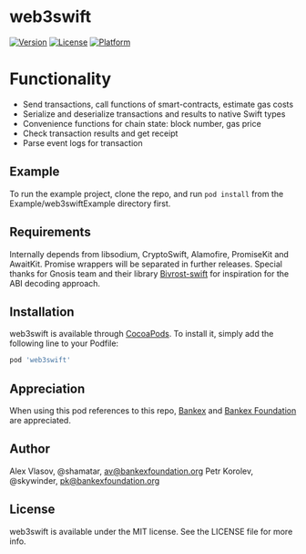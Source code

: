 # web3swift

[![Version](https://img.shields.io/cocoapods/v/web3swift.svg?style=flat)](http://cocoapods.org/pods/web3swift)
[![License](https://img.shields.io/cocoapods/l/web3swift.svg?style=flat)](http://cocoapods.org/pods/web3swift)
[![Platform](https://img.shields.io/cocoapods/p/web3swift.svg?style=flat)](http://cocoapods.org/pods/web3swift)

# Functionality

- Send transactions, call functions of smart-contracts, estimate gas costs
- Serialize and deserialize transactions and results to native Swift types
- Convenience functions for chain state: block number, gas price
- Check transaction results and get receipt
- Parse event logs for transaction

## Example

To run the example project, clone the repo, and run `pod install` from the Example/web3swiftExample directory first.

## Requirements

Internally depends from libsodium, CryptoSwift, Alamofire, PromiseKit and AwaitKit. Promise wrappers will be separated in further releases. Special thanks for Gnosis team and their library [Bivrost-swift](https://github.com/gnosis/bivrost-swift) for inspiration for the ABI decoding approach.

## Installation

web3swift is available through [CocoaPods](http://cocoapods.org). To install
it, simply add the following line to your Podfile:

```ruby
pod 'web3swift'
```

## Appreciation

When using this pod references to this repo, [Bankex](http://bankex.com) and [Bankex Foundation](http://bankexfoundation.org) are appreciated.

## Author

Alex Vlasov, @shamatar,  av@bankexfoundation.org
Petr Korolev, @skywinder, pk@bankexfoundation.org

## License

web3swift is available under the MIT license. See the LICENSE file for more info.
